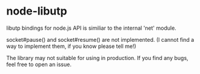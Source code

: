 node-libutp
===
libutp bindings for node.js
API is similiar to the internal 'net' module.

socket#pause() and socket#resume() are not implemented.
(I cannot find a way to implement them, if you know please tell me!)

The library may not suitable for using in production.
If you find any bugs, feel free to open an issue.
